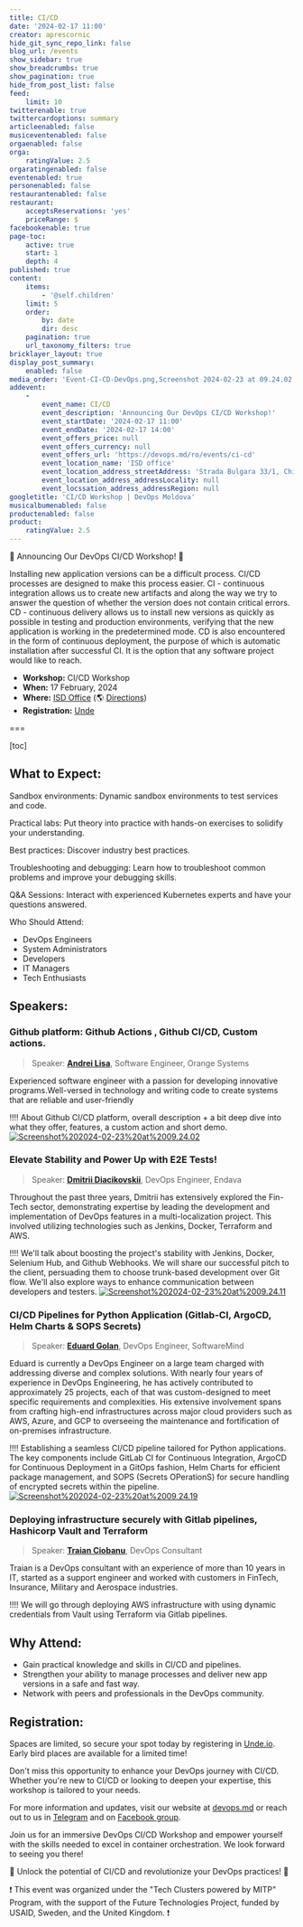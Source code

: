 ```yaml
---
title: CI/CD
date: '2024-02-17 11:00'
creator: aprescornic
hide_git_sync_repo_link: false
blog_url: /events
show_sidebar: true
show_breadcrumbs: true
show_pagination: true
hide_from_post_list: false
feed:
    limit: 10
twitterenable: true
twittercardoptions: summary
articleenabled: false
musiceventenabled: false
orgaenabled: false
orga:
    ratingValue: 2.5
orgaratingenabled: false
eventenabled: true
personenabled: false
restaurantenabled: false
restaurant:
    acceptsReservations: 'yes'
    priceRange: $
facebookenable: true
page-toc:
    active: true
    start: 1
    depth: 4
published: true
content:
    items:
        - '@self.children'
    limit: 5
    order:
        by: date
        dir: desc
    pagination: true
    url_taxonomy_filters: true
bricklayer_layout: true
display_post_summary:
    enabled: false
media_order: 'Event-CI-CD-DevOps.png,Screenshot 2024-02-23 at 09.24.02.png,Screenshot 2024-02-23 at 09.24.11.png,Screenshot 2024-02-23 at 09.24.19.png'
addevent:
    -
        event_name: CI/CD
        event_description: 'Announcing Our DevOps CI/CD Workshop!'
        event_startDate: '2024-02-17 11:00'
        event_endDate: '2024-02-17 14:00'
        event_offers_price: null
        event_offers_currency: null
        event_offers_url: 'https://devops.md/ro/events/ci-cd'
        event_location_name: 'ISD office'
        event_location_address_streetAddress: 'Strada Bulgara 33/1, Chisinau MD-2001, Moldova'
        event_location_address_addressLocality: null
        event_locssation_address_addressRegion: null
googletitle: 'CI/CD Workshop | DevOps Moldova'
musicalbumenabled: false
productenabled: false
product:
    ratingValue: 2.5
---
```


🚀 Announcing Our DevOps CI/CD Workshop! 🚀

Installing new application versions can be a difficult process. CI/CD processes are designed to make this process easier. CI - continuous integration allows us to create new artifacts and along the way we try to answer the question of whether the version does not contain critical errors. CD - continuous delivery allows us to install new versions as quickly as possible in testing and production environments, verifying that the new application is working in the predetermined mode. CD is also encountered in the form of continuous deployment, the purpose of which is automatic installation after successful CI. It is the option that any software project would like to reach.

- **Workshop:** CI/CD Workshop
- **When:** 17 February, 2024
- **Where:** [ISD Office](https://isd-soft.com/) (🌎 [Directions](https://maps.app.goo.gl/sx6AYXzFKJfi99vk7))
- **Registration:** [Unde](https://unde.io/event/267)

===

[toc]

## What to Expect:


Sandbox environments: Dynamic sandbox environments to test services and code.

Practical labs: Put theory into practice with hands-on exercises to solidify your understanding.

Best practices: Discover industry best practices.

Troubleshooting and debugging: Learn how to troubleshoot common problems and improve your debugging skills.

Q&A Sessions: Interact with experienced Kubernetes experts and have your questions answered.

Who Should Attend:

- DevOps Engineers
- System Administrators
- Developers
- IT Managers
- Tech Enthusiasts


## Speakers:

### Github platform: Github Actions , Github CI/CD, Custom actions.

> Speaker: **[Andrei Lisa](https://md.linkedin.com/in/andrei-lisa-743b03202 )**, Software Engineer, Orange Systems

Experienced software engineer with a passion for developing innovative programs.Well-versed in technology and writing code to create systems that are reliable and user-friendly

!!!! About Github CI/CD platform, overall description + a bit deep dive into what they offer, features, a custom action and  short demo.
[![Screenshot%202024-02-23%20at%2009.24.02](Screenshot%202024-02-23%20at%2009.24.02.png "Screenshot%202024-02-23%20at%2009.24.02")](https://www.youtube.com/live/X1w-LrXeZcU?si=EkP5AaNjRQWeQ11G)

### Elevate Stability and Power Up with E2E Tests!


>Speaker: **[Dmitrii Diacikovskii](https://www.linkedin.com/in/d-dmitrii/ )**, DevOps Engineer, Endava

Throughout the past three years, Dmitrii has extensively explored the Fin-Tech sector, demonstrating expertise by leading the development and implementation of DevOps features in a multi-localization project. This involved utilizing technologies such as Jenkins, Docker, Terraform and AWS.

!!!! We'll talk about boosting the project's stability with Jenkins, Docker, Selenium Hub, and Github Webhooks. We will share our successful pitch to the client, persuading them to choose trunk-based development over Git flow. We'll also explore ways to enhance communication between developers and testers.
[![Screenshot%202024-02-23%20at%2009.24.11](Screenshot%202024-02-23%20at%2009.24.11.png "Screenshot%202024-02-23%20at%2009.24.11")](https://www.youtube.com/live/9QmOg3KooJM?si=vMAqXKWm0FtwMSal)

### CI/CD Pipelines for Python Application (Gitlab-CI, ArgoCD, Helm Charts & SOPS Secrets)

>Speaker: **[Eduard Golan](https://www.linkedin.com/in/golaneduard/)**, DevOps Engineer, SoftwareMind

Eduard is currently a DevOps Engineer on a large team charged with addressing diverse and complex solutions. With nearly four years of experience in DevOps Engineering, he has actively contributed to approximately 25 projects, each of that was custom-designed to meet specific requirements and complexities. His extensive involvement spans from crafting high-end infrastructures across major cloud providers such as AWS, Azure, and GCP to overseeing the maintenance and fortification of on-premises infrastructure.

!!!! Establishing a seamless CI/CD pipeline tailored for Python applications. The key components include GitLab CI for Continuous Integration, ArgoCD for Continuous Deployment in a GitOps fashion, Helm Charts for efficient package management, and SOPS (Secrets OPerationS) for secure handling of encrypted secrets within the pipeline.
[![Screenshot%202024-02-23%20at%2009.24.19](Screenshot%202024-02-23%20at%2009.24.19.png "Screenshot%202024-02-23%20at%2009.24.19")](https://www.youtube.com/live/fBlR0_hhebY?si=1pDLdUI--pMoww3o)

### Deploying infrastructure securely with Gitlab pipelines, Hashicorp Vault and Terraform

> Speaker: **[Traian Ciobanu](https://www.facebook.com/lordzmd)**, DevOps Consultant

Traian is a DevOps consultant with an experience of more than 10 years in IT, started as a support engineer and worked with customers in FinTech, Insurance, Military and Aerospace industries.


!!!! We will go through deploying AWS infrastructure with using dynamic credentials from Vault using Terraform via Gitlab pipelines.


## Why Attend:

* Gain practical knowledge and skills in CI/CD and pipelines.
* Strengthen your ability to manage processes and deliver new app versions in a safe and fast way.
* Network with peers and professionals in the DevOps community.


## Registration:

Spaces are limited, so secure your spot today by registering in [Unde.io](https://unde.io/event/267). Early bird places are available for a limited time!

Don't miss this opportunity to enhance your DevOps journey with CI/CD. Whether you're new to CI/CD or looking to deepen your expertise, this workshop is tailored to your needs.

For more information and updates, visit our website at [devops.md](https://devops.md) or reach out to us in [Telegram](https://t.me/devops_moldova) and on [Facebook group](https://www.facebook.com/groups/devops.md/).

Join us for an immersive DevOps CI/CD Workshop and empower yourself with the skills needed to excel in container orchestration. We look forward to seeing you there!

🌟 Unlock the potential of CI/CD and revolutionize your DevOps practices! 🌟

❗ This event was organized under the "Tech Clusters powered by MITP" Program, with the support of the Future Technologies Project, funded by USAID, Sweden, and the United Kingdom. ❗